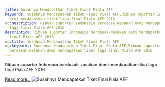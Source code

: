 ```yaml
---
title: Susahnya Mendapatkan Tiket Final Piala AFF
keywords: Susahnya Mendapatkan Tiket Final Piala AFF,Ribuan suporter Indonesia berdesak-desakan
  demi mendapatkan tiket laga final Piala AFF 2016
og:description: Ribuan suporter Indonesia berdesak-desakan demi mendapatkan tiket
  laga final Piala AFF 2016
description: Ribuan suporter Indonesia berdesak-desakan demi mendapatkan tiket laga
  final Piala AFF 2016
og:title: Susahnya Mendapatkan Tiket Final Piala AFF
og:keywords: Susahnya Mendapatkan Tiket Final Piala AFF,Ribuan suporter Indonesia
  berdesak-desakan demi mendapatkan tiket laga final Piala AFF 2016
---
```


Ribuan suporter Indonesia berdesak-desakan demi mendapatkan tiket laga final Piala AFF 2016

[Read more...](https://www.sportourism.id/post/5983/susahnya-mendapatkan-tiket-final-piala-aff "Susahnya Mendapatkan Tiket Final Piala AFF")
![Susahnya Mendapatkan Tiket Final Piala AFF](https://services.sportourism.id/fileload/tiket-final-piala-affjpg-5kgO.jpg "Susahnya Mendapatkan Tiket Final Piala AFF")